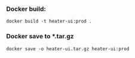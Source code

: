 ### Docker build:

  `docker build -t heater-ui:prod .`

### Docker save to *.tar.gz

`docker save -o heater-ui.tar.gz heater-ui:prod`

